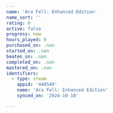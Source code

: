 ```yaml
---
name: 'Ara Fell: Enhanced Edition'
name_sort: ''
rating: 0
active: false
progress: new
hours_played: 0
purchased_on: .nan
started_on: .nan
beaten_on: .nan
completed_on: .nan
mastered_on: .nan
identifiers:
  - type: steam
    appid: '440540'
    name: 'Ara Fell: Enhanced Edition'
    synced_on: '2024-10-10'

---
```

